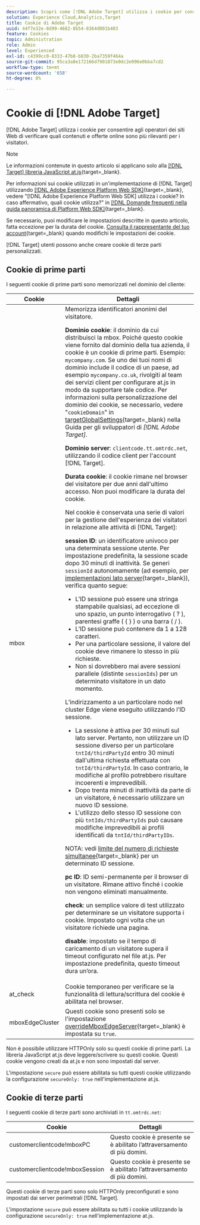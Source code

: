 ```yaml
---
description: Scopri come [!DNL Adobe Target] utilizza i cookie per consentire agli operatori dei siti Web di verificare quali contenuti e offerte online sono più rilevanti per i visitatori.
solution: Experience Cloud,Analytics,Target
title: Cookie di Adobe Target
uuid: 44f7e32e-8d99-4682-8b54-8364d001b403
feature: Cookies
topic: Administration
role: Admin
level: Experienced
exl-id: c4399cc0-8333-47b8-b830-2ba7359f464a
source-git-commit: 95ca3a8e172166d7901873e0dc2e096e0bba7cd2
workflow-type: tm+mt
source-wordcount: '658'
ht-degree: 8%

---
```


# Cookie di [!DNL Adobe Target]

[!DNL Adobe Target] utilizza i cookie per consentire agli operatori dei siti Web di verificare quali contenuti e offerte online sono più rilevanti per i visitatori.

>[!NOTE]
>
>Le informazioni contenute in questo articolo si applicano solo alla [[!DNL Target] libreria JavaScript at.js](https://experienceleague.adobe.com/docs/target-dev/developer/client-side/at-js-implementation/functions-overview/targetglobalsettings.html?lang=it){target=_blank}.
>
>Per informazioni sui cookie utilizzati in un&#39;implementazione di [!DNL Target] utilizzando [[!DNL Adobe Experience Platform Web SDK]](https://experienceleague.adobe.com/docs/experience-platform/edge/home.html?lang=it){target=_blank}, vedere &quot;[!DNL Adobe Experience Platform Web SDK] utilizza i cookie? In caso affermativo, quali cookie utilizza?&quot; in [[!DNL Domande frequenti nella guida panoramica di Platform Web SDK]](https://experienceleague.adobe.com/docs/experience-platform/edge/web-sdk-faq.html?lang=it){target=_blank}.
>
>Se necessario, puoi modificare le impostazioni descritte in questo articolo, fatta eccezione per la durata del cookie. [Consulta il rappresentante del tuo account](https://experienceleague.adobe.com/docs/target/using/cmp-resources-and-contact-information.html?lang=it){target=_blank} quando modifichi le impostazioni dei cookie.
>
>[!DNL Target] utenti possono anche creare cookie di terze parti personalizzati.

## Cookie di prime parti

I seguenti cookie di prime parti sono memorizzati nel dominio del cliente:

| Cookie | Dettagli |
| --- | --- |
| mbox | Memorizza identificatori anonimi del visitatore.<P>**Dominio cookie**: il dominio da cui distribuisci la mbox. Poiché questo cookie viene fornito dal dominio della tua azienda, il cookie è un cookie di prime parti. Esempio: `mycompany.com`. Se uno dei tuoi nomi di dominio include il codice di un paese, ad esempio `mycompany.co.uk`, rivolgiti al team dei servizi client per configurare at.js in modo da supportare tale codice. Per informazioni sulla personalizzazione del dominio dei cookie, se necessario, vedere &quot;`cookieDomain`&quot; in [targetGlobalSettings](https://experienceleague.adobe.com/docs/target-dev/developer/client-side/at-js-implementation/functions-overview/targetglobalsettings.html?lang=it){target=_blank} nella Guida per gli sviluppatori di *[!DNL Adobe Target]*.<P>**Dominio server**: `clientcode.tt.omtrdc.net`, utilizzando il codice client per l&#39;account [!DNL Target].<P>**Durata cookie**: il cookie rimane nel browser del visitatore per due anni dall&#39;ultimo accesso. Non puoi modificare la durata del cookie.<P>Nel cookie è conservata una serie di valori per la gestione dell&#39;esperienza dei visitatori in relazione alle attività di [!DNL Target]:<P>**session ID**: un identificatore univoco per una determinata sessione utente. Per impostazione predefinita, la sessione scade dopo 30 minuti di inattività. Se generi `sessionId` autonomamente (ad esempio, per [implementazioni lato server](https://experienceleague.adobe.com/docs/target-dev/developer/server-side/server-side-overview.html?lang=it){target=_blank}), verifica quanto segue:<ul><li>L’ID sessione può essere una stringa stampabile qualsiasi, ad eccezione di uno spazio, un punto interrogativo ( ? ), parentesi graffe ( { } ) o una barra ( / ).</li><li>L’ID sessione può contenere da 1 a 128 caratteri.</li><li>Per una particolare sessione, il valore del cookie deve rimanere lo stesso in più richieste.</li><li>Non si dovrebbero mai avere sessioni parallele (distinte `sessionIds`) per un determinato visitatore in un dato momento.</li></ul>L’indirizzamento a un particolare nodo nel cluster Edge viene eseguito utilizzando l’ID sessione.<ul><li>La sessione è attiva per 30 minuti sul lato server. Pertanto, non utilizzare un ID sessione diverso per un particolare `tntId/thirdPartyId` entro 30 minuti dall&#39;ultima richiesta effettuata con `tntId/thirdPartyId`. In caso contrario, le modifiche al profilo potrebbero risultare incoerenti e imprevedibili.</li><li>Dopo trenta minuti di inattività da parte di un visitatore, è necessario utilizzare un nuovo ID sessione.</li><li>L&#39;utilizzo dello stesso ID sessione con più `tntIds/thirdPartyIds` può causare modifiche imprevedibili ai profili identificati da `tntId/thirdPartyIDs`.</li></ul>NOTA: vedi [limite del numero di richieste simultanee](https://experienceleague.adobe.com/docs/target/using/troubleshoot/target-limits.html?lang=it#content-delivery){target=_blank} per un determinato ID sessione.<P>**pc ID**: ID semi-permanente per il browser di un visitatore. Rimane attivo finché i cookie non vengono eliminati manualmente.<P>**check**: un semplice valore di test utilizzato per determinare se un visitatore supporta i cookie. Impostato ogni volta che un visitatore richiede una pagina.<P>**disable**: impostato se il tempo di caricamento di un visitatore supera il timeout configurato nel file at.js. Per impostazione predefinita, questo timeout dura un’ora. |
| at_check | Cookie temporaneo per verificare se la funzionalità di lettura/scrittura del cookie è abilitata nel browser. |
| mboxEdgeCluster | Questi cookie sono presenti solo se l&#39;impostazione [overrideMboxEdgeServer](https://experienceleague.adobe.com/docs/target-dev/developer/client-side/at-js-implementation/functions-overview/targetglobalsettings.html?lang=it){target=_blank} è impostata su `true`. |

Non è possibile utilizzare HTTPOnly solo su questi cookie di prime parti. La libreria JavaScript at.js deve leggere/scrivere su questi cookie. Questi cookie vengono creati da at.js e non sono impostati dal server.

L&#39;impostazione `secure` può essere abilitata su tutti questi cookie utilizzando la configurazione `secureOnly: true` nell&#39;implementazione at.js.

## Cookie di terze parti

I seguenti cookie di terze parti sono archiviati in `tt.omtrdc.net`:

| Cookie | Dettagli |
| --- | --- |
| customerclientcode!mboxPC | Questo cookie è presente se è abilitato l’attraversamento di più domini. |
| customerclientcode!mboxSession | Questo cookie è presente se è abilitato l’attraversamento di più domini. |

Questi cookie di terze parti sono solo HTTPOnly preconfigurati e sono impostati dai server perimetrali [!DNL Target].

L&#39;impostazione `secure` può essere abilitata su tutti i cookie utilizzando la configurazione `secureOnly: true` nell&#39;implementazione at.js.